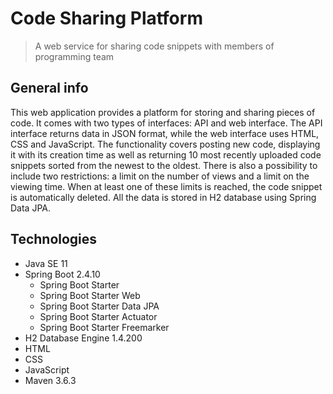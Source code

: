 # Code Sharing Platform
> A web service for sharing code snippets with members of programming team

## General info
This web application provides a platform for storing and sharing pieces of code. It comes with two types of interfaces: API and web interface. The API interface returns data in JSON format, while the web interface uses HTML, CSS and JavaScript. The functionality covers posting new code, displaying it with its creation time as well as returning 10 most recently uploaded code snippets sorted from the newest to the oldest. There is also a possibility to include two restrictions: a limit on the number of views and a limit on the viewing time. When at least one of these limits is reached, the code snippet is automatically deleted. All the data is stored in H2 database using Spring Data JPA.

## Technologies
* Java SE 11
* Spring Boot 2.4.10
  - Spring Boot Starter
  - Spring Boot Starter Web
  - Spring Boot Starter Data JPA
  - Spring Boot Starter Actuator
  - Spring Boot Starter Freemarker
* H2 Database Engine 1.4.200
* HTML
* CSS
* JavaScript
* Maven 3.6.3
